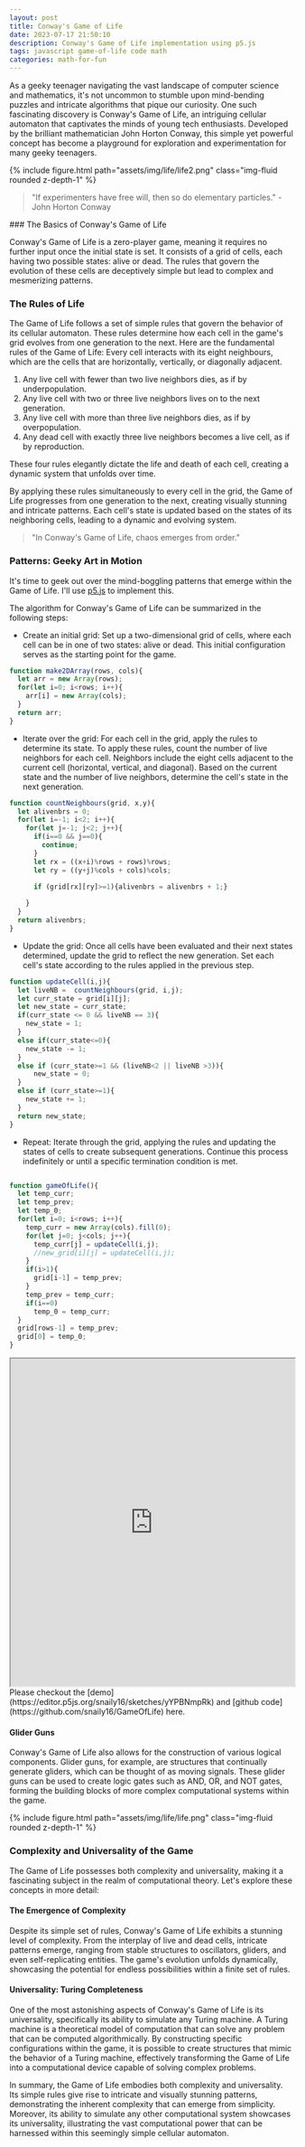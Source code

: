```yaml
---
layout: post
title: Conway's Game of Life
date: 2023-07-17 21:50:10
description: Conway's Game of Life implementation using p5.js
tags: javascript game-of-life code math
categories: math-for-fun
---
```


<!--In the vast world of mathematical discoveries, there are certain creations that captivate our imagination and challenge our understanding of complexity.-->
As a geeky teenager navigating the vast landscape of computer science and mathematics, it's not uncommon to stumble upon mind-bending puzzles and intricate algorithms that pique our curiosity. One such fascinating discovery is Conway's Game of Life, an intriguing cellular automaton that captivates the minds of young tech enthusiasts. Developed by the brilliant mathematician John Horton Conway, this simple yet powerful concept has become a playground for exploration and experimentation for many geeky teenagers.

{% include figure.html path="assets/img/life/life2.png" class="img-fluid rounded z-depth-1" %}
<blockquote>
"If experimenters have free will, then so do elementary particles." - John Horton Conway
</blockquote>
### The Basics of Conway's Game of Life

Conway's Game of Life is a zero-player game, meaning it requires no further input once the initial state is set. It consists of a grid of cells, each having two possible states: alive or dead. The rules that govern the evolution of these cells are deceptively simple but lead to complex and mesmerizing patterns.

### The Rules of Life
The Game of Life follows a set of simple rules that govern the behavior of its cellular automaton. These rules determine how each cell in the game's grid evolves from one generation to the next. Here are the fundamental rules of the Game of Life:
Every cell interacts with its eight neighbours, which are the cells that are horizontally, vertically, or diagonally adjacent.
1. Any live cell with fewer than two live neighbors dies, as if by underpopulation.
2. Any live cell with two or three live neighbors lives on to the next generation.
3. Any live cell with more than three live neighbors dies, as if by overpopulation.
4. Any dead cell with exactly three live neighbors becomes a live cell, as if by reproduction.

These four rules elegantly dictate the life and death of each cell, creating a dynamic system that unfolds over time.

By applying these rules simultaneously to every cell in the grid, the Game of Life progresses from one generation to the next, creating visually stunning and intricate patterns. Each cell's state is updated based on the states of its neighboring cells, leading to a dynamic and evolving system.

<blockquote>
"In Conway's Game of Life, chaos emerges from order."
</blockquote>

### Patterns: Geeky Art in Motion

It's time to geek out over the mind-boggling patterns that emerge within the Game of Life. I'll use [p5.js](https://p5js.org/) to implement this.

The algorithm for Conway's Game of Life can be summarized in the following steps:

- Create an initial grid: Set up a two-dimensional grid of cells, where each cell can be in one of two states: alive or dead. This initial configuration serves as the starting point for the game.

```js
function make2DArray(rows, cols){
  let arr = new Array(rows);
  for(let i=0; i<rows; i++){
    arr[i] = new Array(cols);
  }
  return arr;
}
```

- Iterate over the grid: For each cell in the grid, apply the rules to determine its state. To apply these rules, count the number of live neighbors for each cell. Neighbors include the eight cells adjacent to the current cell (horizontal, vertical, and diagonal). Based on the current state and the number of live neighbors, determine the cell's state in the next generation.

```js
function countNeighbours(grid, x,y){
  let alivenbrs = 0;
  for(let i=-1; i<2; i++){
    for(let j=-1; j<2; j++){
      if(i==0 && j==0){
        continue;
      }
      let rx = ((x+i)%rows + rows)%rows;
      let ry = ((y+j)%cols + cols)%cols;    
    
      if (grid[rx][ry]>=1){alivenbrs = alivenbrs + 1;}

    }
  }
  return alivenbrs;
}
```

- Update the grid: Once all cells have been evaluated and their next states determined, update the grid to reflect the new generation. Set each cell's state according to the rules applied in the previous step.

```js
function updateCell(i,j){
  let liveNB =  countNeighbours(grid, i,j);
  let curr_state = grid[i][j];
  let new_state = curr_state;
  if(curr_state <= 0 && liveNB == 3){
    new_state = 1;
  }
  else if(curr_state<=0){
    new_state -= 1;
  }
  else if (curr_state>=1 && (liveNB<2 || liveNB >3)){
      new_state = 0;
  }
  else if (curr_state>=1){
    new_state += 1;
  }
  return new_state;
}
```

- Repeat: Iterate through the grid, applying the rules and updating the states of cells to create subsequent generations. Continue this process indefinitely or until a specific termination condition is met.

```js

function gameOfLife(){
  let temp_curr;
  let temp_prev;
  let temp_0;
  for(let i=0; i<rows; i++){
    temp_curr = new Array(cols).fill(0);
    for(let j=0; j<cols; j++){
      temp_curr[j] = updateCell(i,j);
      //new_grid[i][j] = updateCell(i,j);
    }
    if(i>1){
      grid[i-1] = temp_prev;
    }
    temp_prev = temp_curr;
    if(i==0)
      temp_0 = temp_curr;
  }
  grid[rows-1] = temp_prev;
  grid[0] = temp_0;
}
```
<iframe src="https://editor.p5js.org/snaily16/full/yYPBNmpRk" style="width:100%;height:580px"></iframe>
Please checkout the [demo](https://editor.p5js.org/snaily16/sketches/yYPBNmpRk) and [github code](https://github.com/snaily16/GameOfLife) here.

#### Glider Guns

Conway's Game of Life also allows for the construction of various logical components. Glider guns, for example, are structures that continually generate gliders, which can be thought of as moving signals. These glider guns can be used to create logic gates such as AND, OR, and NOT gates, forming the building blocks of more complex computational systems within the game.

{% include figure.html path="assets/img/life/life.png" class="img-fluid rounded z-depth-1" %}

### Complexity and Universality of the Game
The Game of Life possesses both complexity and universality, making it a fascinating subject in the realm of computational theory. Let's explore these concepts in more detail:


#### The Emergence of Complexity

Despite its simple set of rules, Conway's Game of Life exhibits a stunning level of complexity. From the interplay of live and dead cells, intricate patterns emerge, ranging from stable structures to oscillators, gliders, and even self-replicating entities. The game's evolution unfolds dynamically, showcasing the potential for endless possibilities within a finite set of rules.

#### Universality: Turing Completeness

One of the most astonishing aspects of Conway's Game of Life is its universality, specifically its ability to simulate any Turing machine. A Turing machine is a theoretical model of computation that can solve any problem that can be computed algorithmically. By constructing specific configurations within the game, it is possible to create structures that mimic the behavior of a Turing machine, effectively transforming the Game of Life into a computational device capable of solving complex problems.

In summary, the Game of Life embodies both complexity and universality. Its simple rules give rise to intricate and visually stunning patterns, demonstrating the inherent complexity that can emerge from simplicity. Moreover, its ability to simulate any other computational system showcases its universality, illustrating the vast computational power that can be harnessed within this seemingly simple cellular automaton.

